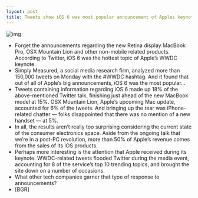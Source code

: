 ```yaml
---
layout: post
title: Tweets show iOS 6 was most popular announcement of Apples keynote
---
```

![img](http://media.idownloadblog.com/wp-content/uploads/2012/06/wwdc_2012.1d00d054026-e1339620077985.jpeg)
* Forget the announcements regarding the new Retina display MacBook Pro, OSX Mountain Lion and other non-mobile related products. According to Twitter, iOS 6 was the hottest topic of Apple’s WWDC keynote.
* Simply Measured, a social media research firm, analyzed more than 150,000 tweets on Monday with the #WWDC hashtag. And it found that out of all of Apple’s big announcements, iOS 6 was the most popular…
* Tweets containing information regarding iOS 6 made up 18% of the above-mentioned Twitter talk, finishing just ahead of the new MacBook model at 15%. OSX Mountain Lion, Apple’s upcoming Mac update, accounted for 6% of the tweets. And bringing up the rear was iPhone-related chatter — folks disappointed that there was no mention of a new handset — at 5%.
* In all, the results aren’t really too surprising considering the current state of the consumer electronics space. Aside from the ongoing talk that we’re in a post-PC revolution, more than 50% of Apple’s revenue comes from the sales of its iOS products.
* Perhaps more interesting is the attention that Apple received during its keynote. WWDC-related tweets flooded Twitter during the media event, accounting for 8 of the service’s top 10 trending topics, and brought the site down on a number of occasions.
* What other tech companies garner that type of response to announcements?
* [BGR]

